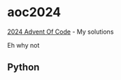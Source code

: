 # aoc2024

[2024 Advent Of Code](https://adventofcode.com/2024) - My solutions

Eh why not

## Python